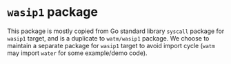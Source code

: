 # `wasip1` package

This package is mostly copied from Go standard library `syscall` package for `wasip1` target, and is a duplicate to `watm/wasip1` package. We choose to maintain a separate package for `wasip1` target to avoid import cycle (`watm` may import `water` for some example/demo code).